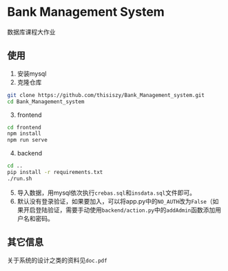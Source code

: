 # Bank Management System
数据库课程大作业

## 使用
1. 安装mysql
2. 克隆仓库
```bash
git clone https://github.com/thisiszy/Bank_Management_system.git
cd Bank_Management_system
```
3. frontend
```bash
cd frontend
npm install
npm run serve
```
4. backend
```bash
cd ..
pip install -r requirements.txt
./run.sh
```
5. 导入数据，用mysql依次执行`crebas.sql`和`insdata.sql`文件即可。
6. 默认没有登录验证，如果要加入，可以将app.py中的`NO_AUTH`改为`False`（如果开启登陆验证，需要手动使用`backend/action.py`中的`addAdmin`函数添加用户名和密码。

## 其它信息
关于系统的设计之类的资料见`doc.pdf`